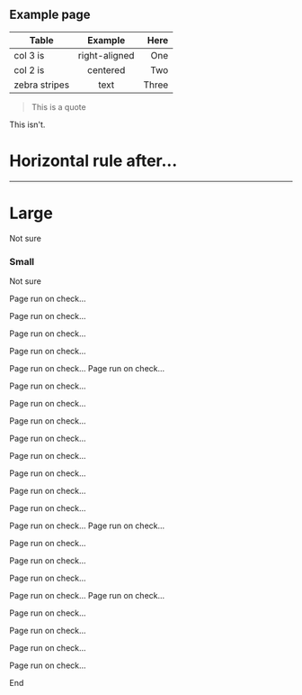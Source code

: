 ## Example page

| Table         | Example       | Here  |
| ------------- |:-------------:| -----:|
| col 3 is      | right-aligned | One   |
| col 2 is      | centered      |   Two |
| zebra stripes | text          | Three |

> This is a quote

This isn't.

# Horizontal rule after...
* * *


# Large

Not sure

### Small

Not sure

Page run on check...

Page run on check...

Page run on check...

Page run on check...

Page run on check...
Page run on check...

Page run on check...

Page run on check...

Page run on check...

Page run on check...

Page run on check...

Page run on check...

Page run on check...

Page run on check...

Page run on check...
Page run on check...

Page run on check...

Page run on check...

Page run on check...

Page run on check...
Page run on check...

Page run on check...

Page run on check...

Page run on check...

Page run on check...

End
